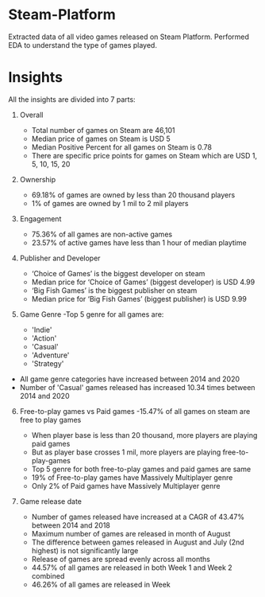 # Steam-Platform
Extracted data of all video games released on Steam Platform. Performed EDA to understand the type of games played.

# Insights

All the insights are divided into 7 parts:
1. Overall
   - Total number of games on Steam are 46,101
   - Median price of games on Steam is USD 5
   - Median Positive Percent for all games on Steam is 0.78
   - There are specific price points for games on Steam which are USD 1, 5, 10, 15, 20 


2. Ownership
   - 69.18% of games are owned by less than 20 thousand players
   - 1% of games are owned by 1 mil to 2 mil players


3. Engagement
   - 75.36% of all games are non-active games
   - 23.57% of active games have less than 1 hour of median playtime


4. Publisher and Developer
   - ‘Choice of Games’ is the biggest developer on steam
   - Median price for ‘Choice of Games’ (biggest developer) is USD 4.99
   - ‘Big Fish Games’ is the biggest publisher on steam
   - Median price for ‘Big Fish Games’ (biggest publisher) is USD 9.99


5. Game Genre
   -Top 5 genre for all games are: 
    - 'Indie' 
    - 'Action' 
    - 'Casual'
    - 'Adventure'
    - 'Strategy'
    
  - All game genre categories have increased between 2014 and 2020
  - Number of 'Casual' games released has increased 10.34 times between 2014 and 2020


6. Free-to-play games vs Paid games
    -15.47% of all games on steam are free to play games
    - When player base is less than 20 thousand, more players are playing paid games
    - But as player base crosses 1 mil, more players are playing free-to-play-games
    - Top 5 genre for both free-to-play games and paid games are same
    - 19% of Free-to-play games have Massively Multiplayer genre
    - Only 2% of Paid games have Massively Multiplayer genre


7. Game release date
    - Number of games released have increased at a CAGR of 43.47% between 2014 and 2018
    - Maximum number of games are released in month of August
    - The difference between games released in August and July (2nd highest) is not significantly large
    - Release of games are spread evenly across all months
    - 44.57% of all games are released in both Week 1 and Week 2 combined
    - 46.26% of all games are released in Week 




